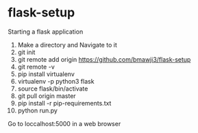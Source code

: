 # flask-setup
Starting a flask application

1. Make a directory and Navigate to it
2. git init
3. git remote add origin https://github.com/bmawji3/flask-setup
4. git remote -v
5. pip install virtualenv
6. virtualenv -p python3 flask
7. source flask/bin/activate
8. git pull origin master
9. pip install -r pip-requirements.txt
10. python run.py

Go to loccalhost:5000 in a web browser
